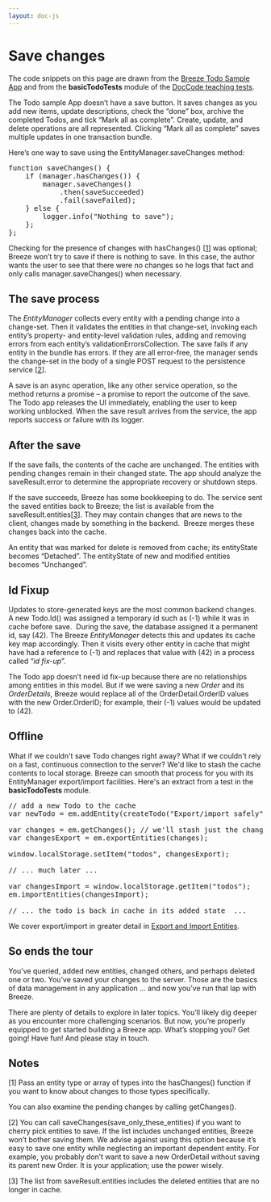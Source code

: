 ```yaml
---
layout: doc-js
---
```

<h1>Save changes</h1>

<p class="note">The code snippets on this page are drawn from the <a href="/samples/todo">Breeze Todo Sample App</a> and from the <strong>basicTodoTests</strong> module of the <a href="/samples/doccode">DocCode teaching tests</a>.</p>

<p>The Todo sample App doesn&rsquo;t have a save button. It saves changes as you add new items, update descriptions, check the &ldquo;done&rdquo; box, archive the completed Todos, and tick &ldquo;Mark all as complete&rdquo;. Create, update, and delete operations are all represented. Clicking &ldquo;Mark all as complete&rdquo; saves multiple updates in one transaction bundle.</p>

<p>Here&rsquo;s one way to save using the <span class="codeword">EntityManager.saveChanges</span> method:</p>

<div>
<pre class="brush:jscript;">
function saveChanges() {
    if (manager.hasChanges()) {
        manager.saveChanges()
            .then(saveSucceeded)
            .fail(saveFailed);
    } else {
        logger.info(&quot;Nothing to save&quot;);
    };
};</pre>
</div>

<p>Checking for the presence of changes with <span class="codeword">hasChanges()</span> [<a href="#note 1">1</a>] was optional; Breeze won&rsquo;t try to save if there is nothing to save. In this case, the author wants the user to see that there were no changes so he logs that fact and only calls <span class="codeword">manager.saveChanges()</span> when necessary.</p>

<h2>The save process</h2>

<p>The <em>EntityManager</em> collects every entity with a pending change into a change-set. Then it validates the entities in that change-set, invoking each entity&rsquo;s property- and entity-level validation rules, adding and removing errors from each entity&rsquo;s <span class="codeword">validationErrorsCollection</span>. The save fails if any entity in the bundle has errors. If they are all error-free, the manager sends the change-set in the body of a single POST request to the persistence service [<a href="#note 2">2</a>].</p>

<p>A save is an async operation, like any other service operation, so the method returns a promise &ndash; a promise to report the outcome of the save.&nbsp; The Todo app releases the UI immediately, enabling the user to keep working unblocked. When the save result arrives from the service, the app reports success or failure with its logger.</p>

<h2>After the save</h2>

<p>If the save fails, the contents of the cache are unchanged. The entities with pending changes remain in their changed state. The app should analyze the <span class="codeword">saveResult.error</span> to determine the appropriate recovery or shutdown steps.</p>

<p>If the save succeeds, Breeze has some bookkeeping to do. The service sent the saved entities back to Breeze; the list is available from the&nbsp; <span class="codeword">saveResult.entities</span>[<a href="#note 3">3</a>]. They may contain changes that are news to the client, changes made by something in the backend. &nbsp;Breeze merges these changes back into the cache.</p>

<p>An entity that was marked for delete is removed from cache; its <span class="codeword">entityState</span> becomes &ldquo;Detached&rdquo;. The <span class="codeword">entityState</span> of new and modified entities becomes &ldquo;Unchanged&rdquo;.</p>

<h2>Id Fixup</h2>

<p>Updates to store-generated keys are the most common backend changes. A new Todo.Id() was assigned a temporary id such as (-1) while it was in cache before save. &nbsp;During the save, the database assigned it a permanent id, say (42). The Breeze <em>EntityManager</em> detects this and updates its cache key map accordingly. Then it visits every other entity in cache that might have had a reference to (-1) and replaces that value with (42) in a process called &ldquo;<em>id fix-up</em>&rdquo;.</p>

<p>The Todo app doesn&rsquo;t need id fix-up because there are no relationships among entities in this model. But if we were saving a new <em>Order</em> and its <em>OrderDetails</em>, Breeze would replace all of the <span class="codeword">OrderDetail.OrderID</span> values with the new <span class="codeword">Order.OrderID</span>; for example, their (-1) values would be updated to (42).</p>

<h2>Offline</h2>

<p>What if we couldn&#39;t save Todo changes right away? What if we couldn&#39;t rely on a fast, continuous connection to the server? We&#39;d like to stash the cache contents to local storage. Breeze can smooth that process for you with its EntityManager export/import facilities. Here&#39;s an extract from a test in the <strong>basicTodoTests </strong>module.</p>

<pre class="brush:jscript;">
// add a new Todo to the cache
var newTodo = em.addEntity(createTodo(&quot;Export/import safely&quot;));

var changes = em.getChanges(); // we&#39;ll stash just the changes
var changesExport = em.exportEntities(changes);

window.localStorage.setItem(&quot;todos&quot;, changesExport);

// ... much later ...

var changesImport = window.localStorage.getItem(&quot;todos&quot;);
em.importEntities(changesImport);

// ... the todo is back in cache in its added state  ...</pre>

<p>We cover export/import in greater detail in <a href="http://www.breezejs.com/documentation/exportimport">Export and Import Entities</a>.</p>

<h2>So ends the tour</h2>

<p>You&rsquo;ve queried, added new entities, changed others, and perhaps deleted one or two. You&rsquo;ve saved your changes to the server. Those are the basics of data management in any application &hellip; and now you&rsquo;ve run that lap with Breeze.</p>

<p>There are plenty of details to explore in later topics. You&rsquo;ll likely dig deeper as you encounter more challenging scenarios. But now, you&rsquo;re properly equipped to get started building a Breeze app. What&rsquo;s stopping you? Get going! Have fun! And please stay in touch.</p>

<h2>Notes</h2>

<p><a name="note 1"></a>[1] Pass an entity type or array of types into the <span class="codeword">hasChanges()</span> function if you want to know about changes to those types specifically.</p>

<p>You can also examine the pending changes by calling <span class="codeword">getChanges()</span>.</p>

<p><a name="note 2"></a>[2] You can call <span class="codeword">saveChanges(save_only_these_entities)</span> if you want to cherry pick entities to save. If the list includes unchanged entities, Breeze won&rsquo;t bother saving them. We advise against using this option because it&rsquo;s easy to save one entity while neglecting an important dependent entity. For example, you probably don&rsquo;t want to save a new OrderDetail without saving its parent new Order. It is your application; use the power wisely.</p>

<p><a name="note 3"></a>[3] The list from <span class="codeword">saveResult.entities</span> includes the deleted entities that are no longer in cache.</p>
